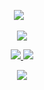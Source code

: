 <p align="center">
</a>
<img src="https://komarev.com/ghpvc/?username=thanossu&color=2E2D2B&style=plastic&label="⸜( *ˊᵕˋ* )⸝" />⠀
<p align="center">
<a href="https://www.tumblr.com/somlesssssom"><img src="https://i.postimg.cc/Ls7Rn8r9/ezgif-5bc522bd8f7c37.png"</a>
<p align="center">
<a href="https://swaggot.atabook.org/"><img src="https://i.postimg.cc/G2q27Cf6/ezgif-57f52ff078ee85.png" /> <a href="https://pronouns.cc/@ThomasJefferson"><img src="https://i.postimg.cc/Xvg7qWnX/ezgif-565518a0d27b10.png" />
<p align="center">
<img src="https://spotify-github-profile.kittinanx.com/api/view?uid=2kq4oimu9pg6ns1pv9qan6xlh&cover_image=true&theme=natemoo-re&show_offline=true&background_color=EEF0EF&interchange=false&bar_color=2E2D2B&bar_color_cover=false" />
